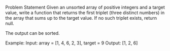 Problem Statement
Given an unsorted array of positive integers and a target value, write a function that returns the first triplet (three distinct numbers) in the array that sums up to the target value. If no such triplet exists, return null.

The output can be sorted.

Example:
Input: array = [1, 4, 6, 2, 3], target = 9
Output: [1, 2, 6]
